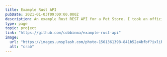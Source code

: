 ```yaml
---
title: Example Rust API
pubDate: 2021-01-03T09:00:00.000Z
description: An example Rust REST API for a Pet Store. I took an official example Open API schema and build an API to fulfill it. It uses a Postgres respository layer, and I structured it using clean architechture.
type: page
topic: project
link: "https://github.com/cobbinma/example-rust-api"
image:
  url: "https://images.unsplash.com/photo-1561361398-841b52e4bfbf?ixlib=rb-4.0.3&ixid=MnwxMjA3fDB8MHxwaG90by1wYWdlfHx8fGVufDB8fHx8&fm=jpg&w=700&fit=max"
  alt: "crab"
---
```

